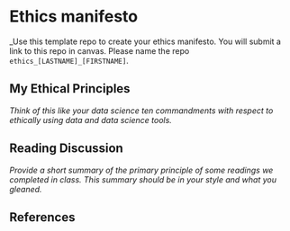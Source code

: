 # Ethics manifesto 

_Use this template repo to create your ethics manifesto. You will submit a link to this repo in canvas. Please name the repo `ethics_[LASTNAME]_[FIRSTNAME]`.

## My Ethical Principles

_Think of this like your data science ten commandments with respect to ethically using data and data science tools._

## Reading Discussion

_Provide a short summary of the primary principle of some readings we completed in class. This summary should be in your style and what you gleaned._

## References
